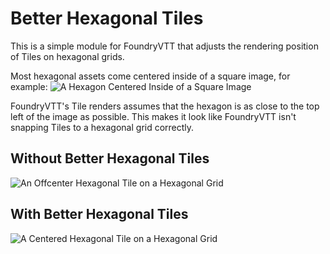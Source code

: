 # Better Hexagonal Tiles

This is a simple module for FoundryVTT that adjusts the rendering position of Tiles on hexagonal grids.

Most hexagonal assets come centered inside of a square image, for example:
![A Hexagon Centered Inside of a Square Image](https://i.imgur.com/HK2qImc.png)

FoundryVTT's Tile renders assumes that the hexagon is as close to the top left of the image as possible. This makes it look like FoundryVTT isn't snapping Tiles to a hexagonal grid correctly.

## Without Better Hexagonal Tiles

![An Offcenter Hexagonal Tile on a Hexagonal Grid](https://i.imgur.com/I0WxlId.png)

## With Better Hexagonal Tiles

![A Centered Hexagonal Tile on a Hexagonal Grid](https://i.imgur.com/rvK0iYe.png)